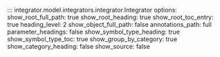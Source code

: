 ::: integrator.model.integrators.integrator.Integrator
    options:
      show_root_full_path: true
      show_root_heading: true
      show_root_toc_entry: true
      heading_level: 2
      show_object_full_path: false
      annotations_path: full	
      parameter_headings: false
      show_symbol_type_heading: true
      show_symbol_type_toc: true
      show_group_by_category: true
      show_category_heading: false
      show_source: false
